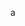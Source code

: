 a
<!---
my name: Nguyễn Tuấn Thiện
am Vietnamese
birthday: 23/9/2007 (yes at the time of writing im only 14y old)
often known online as KurumiFake
my Discord account: KurumiFake#7005
my Facebook account: n.tuanthien.crazy
my Reddit account: kurumifeikk (i dont use it that much tbh)
forgor my twitter acc but theres one
my osu! account: KurumiFake (why am i American bruh)
my premium Minecraft account: i dont have one, yes, wish i had money ;-; the username KurumiFake got regged by another dude iirc
mostly play Minecraft and osu!, sth plays other games idk, no i dont play Among Us
currly wanna learn Java

too lazy 4 more zzz
-->
